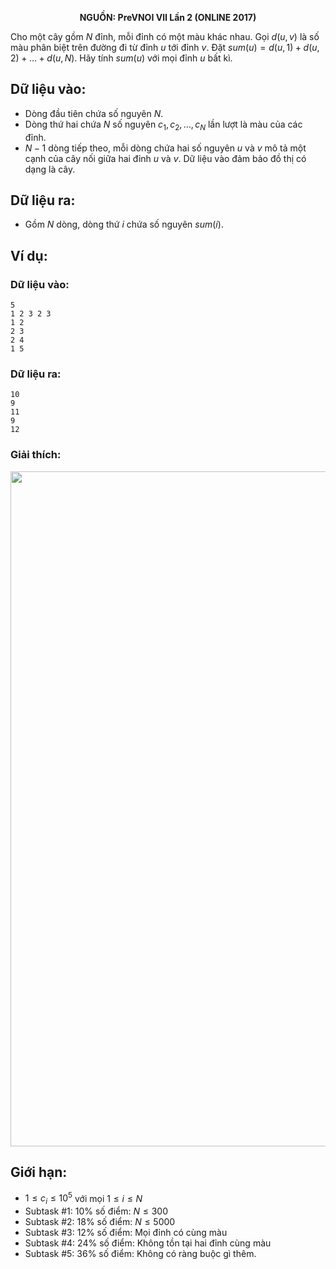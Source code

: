 **<center>NGUỒN: PreVNOI Ⅶ Lần 2 (ONLINE 2017)</center>**
<!--
## <center>Chỗ này xàm xí, bỏ qua</center>
Các bạn thân mến! Khi bước đi trên con đường đời, bạn sẽ gặp rất nhiều người tên Bảo như Gia Bảo, Long Bảo, Thung Bảo,.... Họ có tính cách và độ trẻ trâu khác nhau, nhưng trẻ trâu nhất vẫn là Thành Bảo.

Thành Bảo đang trải qua những ngày tháng đen tối nhất của đời mình. Vốn đã là người mất Lương từ lâu, ngay ngày đầu lớp $11$, Bảo lại phải nhận hàng loạt tin sét đánh. Không chỉ bị cô giáo miễn nhiệm chức lớp trưởng, mà đau đớn hơn, Bảo còn bị cô thuyên chuyển công tác tới vùng xa xôi hẻo lánh. Thế là Bảo không thể đóng vai sói ca chuyên ngồi cạnh săm soi nhòm ngó bài vở cô bạn Liều Kinh suốt một năm trời. Đến trường đối với cậu ta giờ như một cơn ác mộng, khi  phải chứng kiến một con Rồng Biển hàng ngày bên cạnh chăm sóc cô gái xinh xắn, cung cấp đầy đủ bánh mỳ và sữa. Cảm động trước tình cảm chân thành, cô gái trao lại trái tim và khối óc của mình cho Rồng Biển.

Cay đắng nhìn phân thận người tình một năm sắp lọt vào tay Rồng Biển quái ác, Bảo vùng lên đòi cô chủ nhiệm trả lại chỗ ngồi cũ cho mình. Nhưng để làm được điều đó, Bảo cần phải giải bài toán sau đây. Các bạn hãy giúp Bảo nhé.
## <center>Đây mới là chỗ cần đọc</center>
-->

Cho một cây gồm $N$ đỉnh, mỗi đỉnh có một màu khác nhau. Gọi $d\left(u, v\right)$ là số màu phân biệt trên đường đi từ đỉnh $u$ tới đỉnh $v$. Đặt $sum(u) = d(u, 1) + d(u, 2) + … + d(u, N)$. Hãy tính $sum(u)$ với mọi đỉnh $u$ bất kì.

## Dữ liệu vào:
- Dòng đầu tiên chứa số nguyên $N$.
- Dòng thứ hai chứa $N$ số nguyên $c_1,c_2,…,c_N$ lần lượt là màu của các đỉnh.
- $N - 1$ dòng tiếp theo, mỗi dòng chứa hai số nguyên $u$ và $v$ mô tả một cạnh của cây nối giữa hai đỉnh $u$ và $v$. Dữ liệu vào đảm bảo đồ thị có dạng là cây.

## Dữ liệu ra:
- Gồm $N$ dòng, dòng thứ $i$ chứa số nguyên $sum(i)$.

## Ví dụ:

### Dữ liệu vào:
```
5
1 2 3 2 3
1 2
2 3
2 4
1 5
```

### Dữ liệu ra:
```
10
9
11
9
12
```

### Giải thích:
<center><img src="/images/problems/1074/colorgraph.svg" width=1080></center>

## Giới hạn:
- $1≤c_i≤10^5$ với mọi $1≤i≤N$
- Subtask #$1$: $10\%$ số điểm: $N\le300$
- Subtask #$2$: $18\%$ số điểm: $N\le5000$
- Subtask #$3$: $12\%$ số điểm: Mọi đỉnh có cùng màu
- Subtask #$4$: $24\%$ số điểm: Không tồn tại hai đỉnh cùng màu
- Subtask #$5$: $36\%$ số điểm: Không có ràng buộc gì thêm.